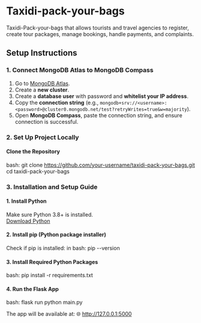 # Taxidi-pack-your-bags
Taxidi-Pack-your-bags that allows tourists and travel agencies to register, create tour packages, manage bookings, handle payments, and complaints.

## Setup Instructions

### 1.  Connect MongoDB Atlas to MongoDB Compass

1. Go to [MongoDB Atlas](https://www.mongodb.com/cloud/atlas).
2. Create a **new cluster**.
3. Create a **database user** with password and **whitelist your IP address**.
4. Copy the **connection string** (e.g., `mongodb+srv://<username>:<password>@cluster0.mongodb.net/test?retryWrites=true&w=majority`).
5. Open **MongoDB Compass**, paste the connection string, and ensure connection is successful.


### 2. Set Up Project Locally

####  Clone the Repository

bash:
git clone https://github.com/your-username/taxidi-pack-your-bags.git
cd taxidi-pack-your-bags

### 3.  Installation and Setup Guide

####  1. Install Python
Make sure Python 3.8+ is installed.  
[Download Python](https://www.python.org/downloads/)

#### 2. Install pip (Python package installer)

Check if pip is installed:
in bash:
pip --version

#### 3. Install Required Python Packages

bash:
pip install -r requirements.txt

#### 4. Run the Flask App

bash:
flask run
python main.py

The app will be available at:
🌐 http://127.0.0.1:5000

